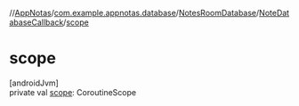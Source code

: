 //[AppNotas](../../../../index.md)/[com.example.appnotas.database](../../index.md)/[NotesRoomDatabase](../index.md)/[NoteDatabaseCallback](index.md)/[scope](scope.md)

# scope

[androidJvm]\
private val [scope](scope.md): CoroutineScope
